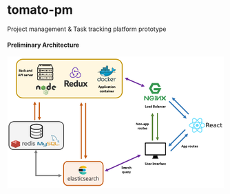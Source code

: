 # tomato-pm
Project management & Task tracking platform prototype

<h4>Preliminary Architecture</h4>

<p align="center">
  <img src="_readme-resources/architecture_1.0.png" width ="700" />
</p>
